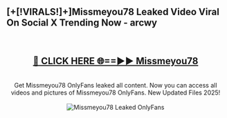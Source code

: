 <h2>[+[!VIRALS!]+]Missmeyou78 Leaked Video Viral On Social X Trending Now - arcwy</h2>
<br>
<div align="center">
<h2><a href="https://libra.edu.pl?Missmeyou78" rel="nofollow">🔴 CLICK HERE 🌐==►► Missmeyou78</a></h2>
<br>
Get Missmeyou78 OnlyFans leaked all content. Now you can access all videos and pictures of Missmeyou78 OnlyFans. New Updated Files 2025!
<br>
<br>
<a href="https://libra.edu.pl?Missmeyou78" rel="nofollow" data-target="animated-image.originalLink"><img src="https://i.ibb.co.com/WyWwxjT/player-gif2.gif" alt="Missmeyou78 Leaked OnlyFans" style="max-width: 100%; display: inline-block;" data-target="animated-image.originalImage"></a>
</div>
<br>